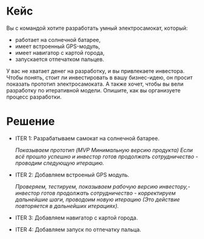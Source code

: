 # Кейс

Вы с командой хотите разработать умный электросамокат, который:

- работает на солнечной батарее,
- имеет встроенный GPS-модуль,
- имеет навигатор с картой города,
- запускается отпечатком пальцев.

У вас не хватает денег на разработку, и вы привлекаете инвестора. Чтобы понять, стоит ли инвестировать в вашу бизнес-идею, он просит показать прототип электросамоката. А также хочет, чтобы вы вели разработку по итеративной модели. Опишите, как вы организуете процесс разработки.

# Решение

- ITER 1: Разрабатываем самокат на солнечной батарее.

  _Показываем прототип (MVP Минимальную версию продукта)
  Если всё прошло успешно и инвестор готов продолжать сотрудничество - проводим следующую итерацию._

* ITER 2: Добавляем встроеный GPS модуль.

  _Проверяем, тестируем, показываем рабочую версию инвестору,- инвестор готов продолжать сотрудничество - корректируем дальнейшие шаги, проводоим новую итерацию (Это действие повторяется в дальнейших итерациях)._

* ITER 3: Добавляем навигатор с картой города.

* ITER 4: Добавляем запуск по отпечатку пальца.
